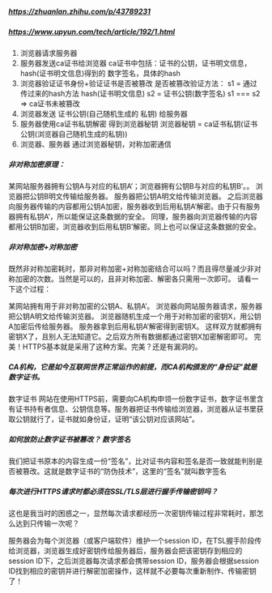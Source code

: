 ##### https://zhuanlan.zhihu.com/p/43789231
##### https://www.upyun.com/tech/article/192/1.html

1. 浏览器请求服务器
2. 服务器发送ca证书给浏览器
ca证书中包括：证书的公钥，证书明文信息，hash(证书明文信息)得到的 数字签名，具体的hash
3. 浏览器验证证书身份+验证证书是否被篡改
是否被篡改验证方法：
s1 = 通过传过来的hash方法 hash(证书明文信息)
s2 = 证书公钥(数字签名)
s1 === s2 => ca证书未被篡改
4. 浏览器发送 证书公钥(自己随机生成的 私钥) 给服务器
5. 服务器使用ca证书私钥解密 得到浏览器秘钥
浏览器秘钥 = ca证书私钥(证书公钥(浏览器自己随机生成的私钥))
6. 浏览器、服务器 通过浏览器秘钥，对称加密通信

##### 非对称加密原理：
某网站服务器拥有公钥A与对应的私钥A’；浏览器拥有公钥B与对应的私钥B’。。
浏览器把公钥B明文传输给服务器。
服务器把公钥A明文给传输浏览器。
之后浏览器向服务器传输的内容都用公钥A加密，服务器收到后用私钥A’解密。由于只有服务器拥有私钥A’，所以能保证这条数据的安全。
同理，服务器向浏览器传输的内容都用公钥B加密，浏览器收到后用私钥B’解密。同上也可以保证这条数据的安全。

##### 非对称加密+对称加密
既然非对称加密耗时，那非对称加密+对称加密结合可以吗？而且得尽量减少非对称加密的次数。当然是可以的，且非对称加密、解密各只需用一次即可。
请看一下这个过程：

某网站拥有用于非对称加密的公钥A、私钥A’。
浏览器向网站服务器请求，服务器把公钥A明文给传输浏览器。
浏览器随机生成一个用于对称加密的密钥X，用公钥A加密后传给服务器。
服务器拿到后用私钥A’解密得到密钥X。
这样双方就都拥有密钥X了，且别人无法知道它。之后双方所有数据都通过密钥X加密解密即可。
完美！HTTPS基本就是采用了这种方案。完美？还是有漏洞的。

##### CA机构，它是如今互联网世界正常运作的前提，而CA机构颁发的“身份证”就是数字证书。
数字证书
网站在使用HTTPS前，需要向CA机构申领一份数字证书，数字证书里含有证书持有者信息、公钥信息等。服务器把证书传输给浏览器，浏览器从证书里获取公钥就行了，证书就如身份证，证明“该公钥对应该网站”。

##### 如何放防止数字证书被篡改？ 数字签名
我们把证书原本的内容生成一份“签名”，比对证书内容和签名是否一致就能判别是否被篡改。这就是数字证书的“防伪技术”，这里的“签名”就叫数字签名

##### 每次进行HTTPS请求时都必须在SSL/TLS层进行握手传输密钥吗？
这也是我当时的困惑之一，显然每次请求都经历一次密钥传输过程非常耗时，那怎么达到只传输一次呢？

服务器会为每个浏览器（或客户端软件）维护一个session ID，在TSL握手阶段传给浏览器，浏览器生成好密钥传给服务器后，服务器会把该密钥存到相应的session ID下，之后浏览器每次请求都会携带session ID，服务器会根据session ID找到相应的密钥并进行解密加密操作，这样就不必要每次重新制作、传输密钥了！
